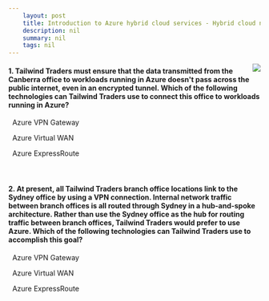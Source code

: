 ```yaml
---
    layout: post
    title: Introduction to Azure hybrid cloud services - Hybrid cloud networking
    description: nil
    summary: nil
    tags: nil
---
```



 <a target="_blank" href="https://docs.microsoft.com/en-us/learn/modules/intro-to-azure-hybrid-services/3-hybrid-cloud-networking/"><i class="fas fa-external-link-alt"></i> </a>
 <img align="right" src="https://docs.microsoft.com/en-us/learn/achievements/intro-to-azure-hybrid-services.svg">
####  1. Tailwind Traders must ensure that the data transmitted from the Canberra office to workloads running in Azure doesn't pass across the public internet, even in an encrypted tunnel. Which of the following technologies can Tailwind Traders use to connect this office to workloads running in Azure?


<i class='far fa-square'></i> &nbsp;&nbsp;Azure VPN Gateway

<i class='far fa-square'></i> &nbsp;&nbsp;Azure Virtual WAN

<i class='fas fa-check-square' style='color: Dodgerblue;'></i> &nbsp;&nbsp;Azure ExpressRoute
<br />
<br />
<br />

####  2. At present, all Tailwind Traders branch office locations link to the Sydney office by using a VPN connection. Internal network traffic between branch offices is all routed through Sydney in a hub-and-spoke architecture. Rather than use the Sydney office as the hub for routing traffic between branch offices, Tailwind Traders would prefer to use Azure. Which of the following technologies can Tailwind Traders use to accomplish this goal?


<i class='far fa-square'></i> &nbsp;&nbsp;Azure VPN Gateway

<i class='fas fa-check-square' style='color: Dodgerblue;'></i> &nbsp;&nbsp;Azure Virtual WAN

<i class='far fa-square'></i> &nbsp;&nbsp;Azure ExpressRoute
<br />
<br />
<br />
